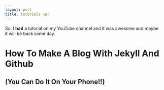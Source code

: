 ```yaml
---
layout: post
title: tutorials up!
---
```


So, I **had** a tutorial on my YouTube channel and it was awesome and maybe it will be back some day. 

# How To Make A Blog With Jekyll And Github
## (You Can Do It On Your Phone!!)

 

